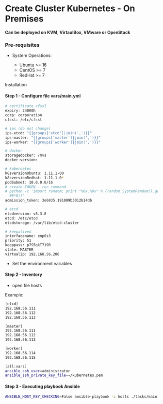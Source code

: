 # Create Cluster Kubernetes - On Premises
**Can be deployed on KVM, VirtaulBox, VMware or OpenStack**


### Pre-requisites

* System Operations:

    * Ubuntu >= 16
    * CentOS >= 7
    * RedHat >= 7

Installation

#### Step 1 - Configure file vars/main.yml

```bash
# certificate cfssl
expiry: 24000h
corp: corporation
cfssl: /etc/cfssl

# ips (do not change)
ips-etcd: "{{groups['etcd']|join(',')}}"
ips-master: "{{groups['master']|join(',')}}"
ips-worker: "{{groups['worker']|join(',')}}"

# docker
storagedocker: /mvs
docker-version:

# kubernetes
k8sversionUbuntu: 1.11.1-00
k8sversionRedhat: 1.11.1-0*
podSubnet: 10.0.0.0/16
# create TOKEN - run command
# python -c 'import random; print "%0x.%0x" % (random.SystemRandom().getrandbits(3*8), random.SystemRandom().getrandbits(
  #8*8))'
admission_token: 3e6035.191009b3012b14db

# etcd
etcdversion: v3.3.8
etcd: /etc/etcd
etcdstorage: /var/lib/etcd-cluster

# keepalived
interfacename: enp0s3
priority: 51
keeppass: p7S5gkT719R
state: MASTER
virtualip: 192.168.56.200
```

- Set the environment variables

#### Step 2 - Inventory 

- open file hosts 

Example:
```bash
[etcd]
192.168.56.111
192.168.56.112
192.168.56.113

[master]
192.168.56.111
192.168.56.112
192.168.56.113

[worker]
192.168.56.114
192.168.56.115

[all:vars]
ansible_ssh_user=administrator
ansible_ssh_private_key_file=~/kubernetes.pem
```

#### Step 3 - Executing playbook Ansible

```bash
ANSIBLE_HOST_KEY_CHECKING=False ansible-playbook -i hosts ./tasks/main.yml --skip-tags destroyCluster
```